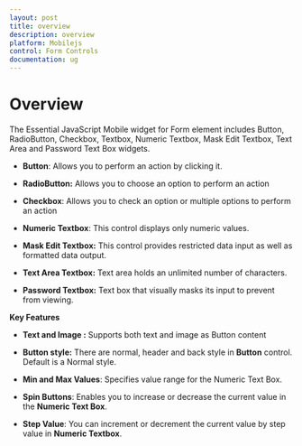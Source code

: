 ```yaml
---
layout: post
title: overview
description: overview
platform: Mobilejs
control: Form Controls
documentation: ug
---
```


# Overview

The Essential JavaScript Mobile widget for Form element includes Button, RadioButton, Checkbox, Textbox, Numeric Textbox, Mask Edit Textbox, Text Area and Password Text Box widgets.

* **Button**: Allows you to perform an action by clicking it.

* **RadioButton:** Allows you to choose an option to perform an action

* **Checkbox**: Allows you to check an option or multiple options to perform an action

* **Numeric Textbox**: This control displays only numeric values.

* **Mask Edit Textbox:** This control provides restricted data input as well as formatted data output.

* **Text Area Textbox:** Text area holds an unlimited number of characters.

* **Password Textbox:** Text box that visually masks its input to prevent from viewing.

**Key Features**

* **Text and Image :** Supports both text and image as Button content

* **Button style:** There are normal, header and back style in **Button** control. Default is a Normal style.

* **Min and Max Values**: Specifies value range for the Numeric Text Box.

* **Spin Buttons**: Enables you to increase or decrease the current value in the **Numeric Text Box**.

* **Step Value**: You can increment or decrement the current value by step value in **Numeric Textbox**.



